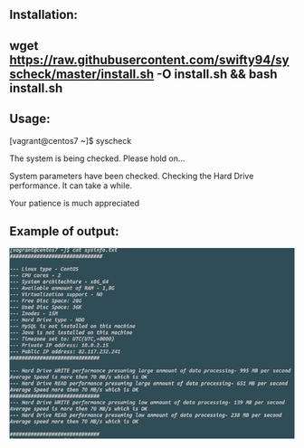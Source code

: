 Installation:
--------------
wget https://raw.githubusercontent.com/swifty94/syscheck/master/install.sh -O install.sh && bash install.sh
----------------
Usage:
---------------
  [vagrant@centos7 ~]$ syscheck
  
  The system is being checked. Please hold on...
  
  System parameters have been checked. Checking the Hard Drive performance. It can take a while.
  
  Your patience is much appreciated

Example of output:
------------------------
![](https://raw.githubusercontent.com/swifty94/syscheck/master/output_sample.png)

